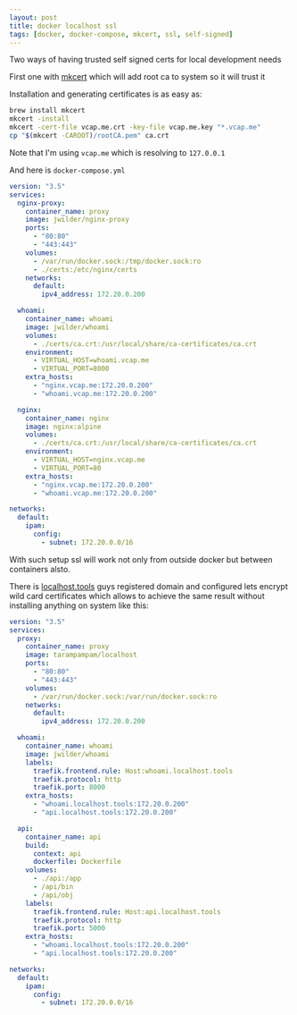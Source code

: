 ```yaml
---
layout: post
title: docker localhost ssl
tags: [docker, docker-compose, mkcert, ssl, self-signed]
---
```


Two ways of having trusted self signed certs for local development needs

First one with [mkcert](https://github.com/FiloSottile/mkcert) which will add root ca to system so it will trust it

Installation and generating certificates is as easy as:

```bash
brew install mkcert
mkcert -install
mkcert -cert-file vcap.me.crt -key-file vcap.me.key "*.vcap.me"
cp "$(mkcert -CAROOT)/rootCA.pem" ca.crt
```

Note that I'm using `vcap.me` which is resolving to `127.0.0.1`

And here is `docker-compose.yml`

```yml
version: "3.5"
services:
  nginx-proxy:
    container_name: proxy
    image: jwilder/nginx-proxy
    ports:
      - "80:80"
      - "443:443"
    volumes:
      - /var/run/docker.sock:/tmp/docker.sock:ro
      - ./certs:/etc/nginx/certs
    networks:
      default:
        ipv4_address: 172.20.0.200

  whoami:
    container_name: whoami
    image: jwilder/whoami
    volumes:
      - ./certs/ca.crt:/usr/local/share/ca-certificates/ca.crt
    environment:
      - VIRTUAL_HOST=whoami.vcap.me
      - VIRTUAL_PORT=8000
    extra_hosts:
      - "nginx.vcap.me:172.20.0.200"
      - "whoami.vcap.me:172.20.0.200"

  nginx:
    container_name: nginx
    image: nginx:alpine
    volumes:
      - ./certs/ca.crt:/usr/local/share/ca-certificates/ca.crt
    environment:
      - VIRTUAL_HOST=nginx.vcap.me
      - VIRTUAL_PORT=80
    extra_hosts:
      - "nginx.vcap.me:172.20.0.200"
      - "whoami.vcap.me:172.20.0.200"

networks:
  default:
    ipam:
      config:
        - subnet: 172.20.0.0/16
```

With such setup ssl will work not only from outside docker but between containers alsto.

There is [localhost.tools](https://localhost.tools/) guys registered domain and configured lets encrypt wild card certificates which allows to achieve the same result without installing anything on system like this:

```yml
version: "3.5"
services:
  proxy:
    container_name: proxy
    image: tarampampam/localhost
    ports:
      - "80:80"
      - "443:443"
    volumes:
      - /var/run/docker.sock:/var/run/docker.sock:ro
    networks:
      default:
        ipv4_address: 172.20.0.200

  whoami:
    container_name: whoami
    image: jwilder/whoami
    labels:
      traefik.frontend.rule: Host:whoami.localhost.tools
      traefik.protocol: http
      traefik.port: 8000
    extra_hosts:
      - "whoami.localhost.tools:172.20.0.200"
      - "api.localhost.tools:172.20.0.200"

  api:
    container_name: api
    build:
      context: api
      dockerfile: Dockerfile
    volumes:
      - ./api:/app
      - /api/bin
      - /api/obj
    labels:
      traefik.frontend.rule: Host:api.localhost.tools
      traefik.protocol: http
      traefik.port: 5000
    extra_hosts:
      - "whoami.localhost.tools:172.20.0.200"
      - "api.localhost.tools:172.20.0.200"

networks:
  default:
    ipam:
      config:
        - subnet: 172.20.0.0/16
```
